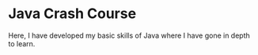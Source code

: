 # Java Crash Course

Here, I have developed my basic skills of Java where I have gone in depth to learn.
